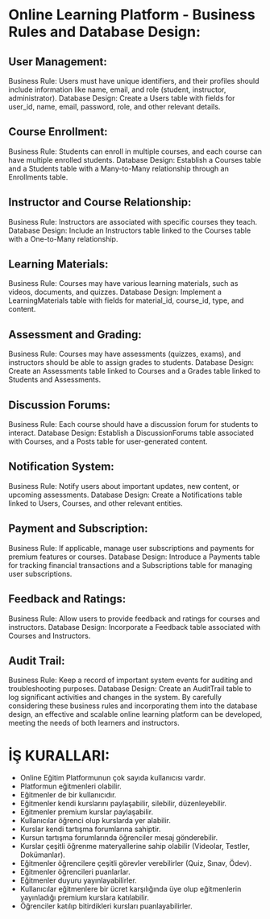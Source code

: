 # Online Learning Platform - Business Rules and Database Design:

## User Management:

Business Rule: Users must have unique identifiers, and their profiles should include information like name, email, and role (student, instructor, administrator).
Database Design: Create a Users table with fields for user_id, name, email, password, role, and other relevant details.

## Course Enrollment:

Business Rule: Students can enroll in multiple courses, and each course can have multiple enrolled students.
Database Design: Establish a Courses table and a Students table with a Many-to-Many relationship through an Enrollments table.

## Instructor and Course Relationship:

Business Rule: Instructors are associated with specific courses they teach.
Database Design: Include an Instructors table linked to the Courses table with a One-to-Many relationship.

## Learning Materials:

Business Rule: Courses may have various learning materials, such as videos, documents, and quizzes.
Database Design: Implement a LearningMaterials table with fields for material_id, course_id, type, and content.

## Assessment and Grading:

Business Rule: Courses may have assessments (quizzes, exams), and instructors should be able to assign grades to students.
Database Design: Create an Assessments table linked to Courses and a Grades table linked to Students and Assessments.

## Discussion Forums:

Business Rule: Each course should have a discussion forum for students to interact.
Database Design: Establish a DiscussionForums table associated with Courses, and a Posts table for user-generated content.

## Notification System:

Business Rule: Notify users about important updates, new content, or upcoming assessments.
Database Design: Create a Notifications table linked to Users, Courses, and other relevant entities.

## Payment and Subscription:

Business Rule: If applicable, manage user subscriptions and payments for premium features or courses.
Database Design: Introduce a Payments table for tracking financial transactions and a Subscriptions table for managing user subscriptions.

## Feedback and Ratings:

Business Rule: Allow users to provide feedback and ratings for courses and instructors.
Database Design: Incorporate a Feedback table associated with Courses and Instructors.

## Audit Trail:

Business Rule: Keep a record of important system events for auditing and troubleshooting purposes.
Database Design: Create an AuditTrail table to log significant activities and changes in the system.
By carefully considering these business rules and incorporating them into the database design, an effective and scalable online learning platform can be developed, meeting the needs of both learners and instructors.

# İŞ KURALLARI:

- Online Eğitim Platformunun çok sayıda kullanıcısı vardır. 
- Platformun eğitmenleri olabilir.
- Eğitmenler de bir kullanıcıdır.
- Eğitmenler kendi kurslarını paylaşabilir, silebilir, düzenleyebilir. 
- Eğitmenler premium kurslar paylaşabilir.
- Kullanıcılar öğrenci olup kurslarda yer alabilir.
- Kurslar kendi tartışma forumlarına sahiptir.
- Kursun tartışma forumlarında öğrenciler mesaj gönderebilir.
- Kurslar çeşitli öğrenme materyallerine sahip olabilir (Videolar, Testler, Dokümanlar).
- Eğitmenler öğrencilere çeşitli görevler verebilirler (Quiz, Sınav, Ödev).
- Eğitmenler öğrencileri puanlarlar.
- Eğitmenler duyuru yayınlayabilirler.
- Kullanıcılar eğitmenlere bir ücret karşılığında üye olup eğitmenlerin yayınladığı premium kurslara katılabilir.
- Öğrenciler katılıp bitirdikleri kursları puanlayabilirler.